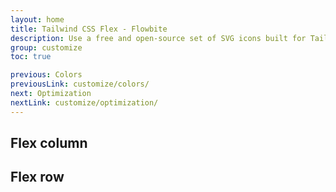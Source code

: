 ```yaml
---
layout: home
title: Tailwind CSS Flex - Flowbite
description: Use a free and open-source set of SVG icons built for Tailwind CSS and the Flowbite UI component library featuring hundreds of solid and outline styles
group: customize
toc: true

previous: Colors
previousLink: customize/colors/
next: Optimization
nextLink: customize/optimization/
---
```


## Flex column

## Flex row